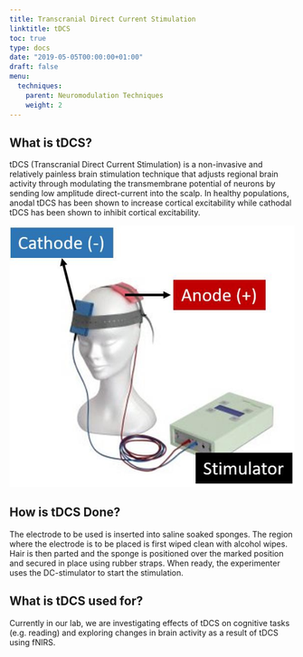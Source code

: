 ```yaml
---
title: Transcranial Direct Current Stimulation
linktitle: tDCS
toc: true
type: docs
date: "2019-05-05T00:00:00+01:00"
draft: false
menu:
  techniques:
    parent: Neuromodulation Techniques
    weight: 2
---
```



## What is tDCS?
tDCS (Transcranial Direct Current Stimulation) is a non-invasive and relatively painless brain stimulation technique that adjusts regional brain activity through modulating the transmembrane potential of neurons by sending low amplitude direct-current into the scalp. 
In healthy populations, anodal tDCS has been shown to increase cortical excitability while cathodal tDCS has been shown to inhibit cortical excitability.

![jpg](./tDCS.jpg)

## How is tDCS Done?
The electrode to be used is inserted into saline soaked sponges. The region where the electrode is to be placed is first wiped clean with alcohol wipes. Hair is then parted and the sponge is positioned over the marked position and secured in place using rubber straps. 
When ready, the experimenter uses the DC-stimulator to start the stimulation.

## What is tDCS used for?
Currently in our lab, we are investigating effects of tDCS on cognitive tasks (e.g. reading) and exploring changes in brain activity as a result of tDCS using fNIRS.
